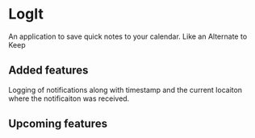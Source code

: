 LogIt
=====

An application to save quick notes to your calendar. Like an Alternate to Keep


Added features
--------------

Logging of notifications along with timestamp and the current locaiton where the notificaiton was received.


Upcoming features
-----------------

